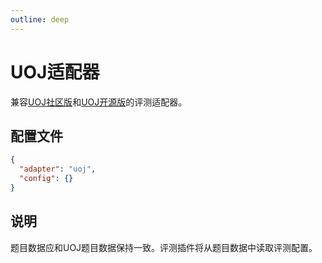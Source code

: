 ```yaml
---
outline: deep
---
```


# UOJ适配器

兼容[UOJ社区版](https://github.com/UniversalOJ/UOJ-System/tree/master/judger)和[UOJ开源版](https://github.com/vfleaking/uoj/tree/master/judger)的评测适配器。

## 配置文件

```json
{
  "adapter": "uoj",
  "config": {}
}
```

## 说明

题目数据应和UOJ题目数据保持一致。评测插件将从题目数据中读取评测配置。

